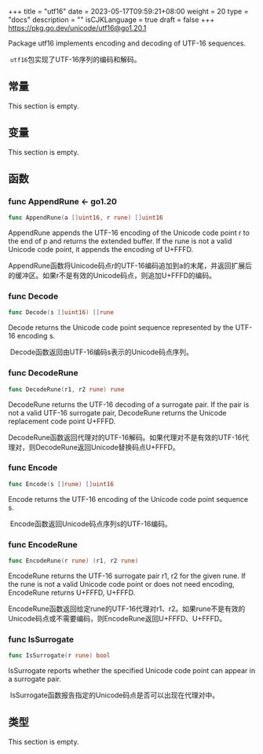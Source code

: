 +++
title = "utf16"
date = 2023-05-17T09:59:21+08:00
weight = 20
type = "docs"
description = ""
isCJKLanguage = true
draft = false
+++
https://pkg.go.dev/unicode/utf16@go1.20.1

Package utf16 implements encoding and decoding of UTF-16 sequences.

​	`utf16`包实现了UTF-16序列的编码和解码。

## 常量 

This section is empty.

## 变量

This section is empty.

## 函数

### func AppendRune  <- go1.20

``` go 
func AppendRune(a []uint16, r rune) []uint16
```

AppendRune appends the UTF-16 encoding of the Unicode code point r to the end of p and returns the extended buffer. If the rune is not a valid Unicode code point, it appends the encoding of U+FFFD.

​	AppendRune函数将Unicode码点r的UTF-16编码追加到a的末尾，并返回扩展后的缓冲区。如果r不是有效的Unicode码点，则追加U+FFFD的编码。

### func Decode 

``` go 
func Decode(s []uint16) []rune
```

Decode returns the Unicode code point sequence represented by the UTF-16 encoding s.

​	Decode函数返回由UTF-16编码s表示的Unicode码点序列。

### func DecodeRune 

``` go 
func DecodeRune(r1, r2 rune) rune
```

DecodeRune returns the UTF-16 decoding of a surrogate pair. If the pair is not a valid UTF-16 surrogate pair, DecodeRune returns the Unicode replacement code point U+FFFD.

​	DecodeRune函数返回代理对的UTF-16解码。如果代理对不是有效的UTF-16代理对，则DecodeRune返回Unicode替换码点U+FFFD。

### func Encode 

``` go 
func Encode(s []rune) []uint16
```

Encode returns the UTF-16 encoding of the Unicode code point sequence s.

​	Encode函数返回Unicode码点序列s的UTF-16编码。

### func EncodeRune 

``` go 
func EncodeRune(r rune) (r1, r2 rune)
```

EncodeRune returns the UTF-16 surrogate pair r1, r2 for the given rune. If the rune is not a valid Unicode code point or does not need encoding, EncodeRune returns U+FFFD, U+FFFD.

​	EncodeRune函数返回给定rune的UTF-16代理对r1、r2。如果rune不是有效的Unicode码点或不需要编码，则EncodeRune返回U+FFFD、U+FFFD。

### func IsSurrogate 

``` go 
func IsSurrogate(r rune) bool
```

IsSurrogate reports whether the specified Unicode code point can appear in a surrogate pair.

​	IsSurrogate函数报告指定的Unicode码点是否可以出现在代理对中。

## 类型

This section is empty.